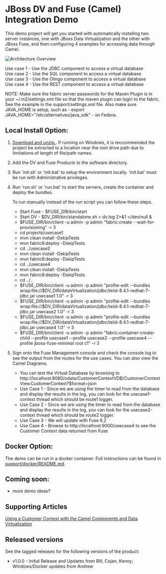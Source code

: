 JBoss DV and Fuse (Camel) Integration Demo
======================================
This demo project will get you started with automatically installing two server instances, one with JBoss Data Virtualization and the other with JBoss Fuse, and then configuring 4 examples for accessing data through Camel.
  
  ![Architecture Overview](https://github.com/jbossdemocentral/dv-fuse-integration-demo/blob/master/docs/demo-images/demoarchitectureoverview.png)
  
  Use case 1 - Use the JDBC component to access a virtual database  
  Use case 2 - Use the SQL component to access a virtual database  
  Use case 3 - Use the Olingo component to access a virtual database  
  Use case 4 - Use the REST component to access a virtual database  
  
  NOTE:  Make sure the fabric server passwords for the Maven Plugin is in your ~/.m2/settings.xml file so that the maven plugin can login to the fabric.  See the example in the support/settings.xml file.  Also make sure JAVA_HOME is setup, such as - export JAVA_HOME="/etc/alternatives/java_sdk" - on Fedora.  
  
Local Install Option:  
---------------------    

1. [Download and unzip.](https://github.com/DataVirtualizationByExample/dv-fuse-integration-demo/archive/master.zip).  If running on Windows, it is reccommended the project be extracted to a location near the root drive path due to limitations of length of file/path names.  
  
2. Add the DV and Fuse Products to the software directory.  
  
3. Run 'init.sh' or 'init.bat' to setup the environment locally. 'init.bat' must be run with Administrative privileges.  
  
4. Run 'run.sh' or 'run.bat' to start the servers, create the container and deploy the bundles.  
  
    To run manually instead of the run script you can follow these steps.  
    * Start Fuse - $FUSE_DIR/bin/start  
    * Start DV - $DV_DIR/bin/standalone.sh > dv.log 2>&1 </dev/null &   
    * $FUSE_DIR/bin/client -u admin -p admin "fabric:create --wait-for-provisioning" -r 3  
    * cd projects/usecase1  
    * mvn clean install -DskipTests   
    * mvn fabric8:deploy -DskipTests   
    * cd ../usecase2  
    * mvn clean install -DskipTests  
    * mvn fabric8:deploy -DskipTests   
    * cd ../usecase4  
    * mvn clean install -DskipTests   
    * mvn fabric8:deploy -DskipTests   
    * cd ../..  
    * $FUSE_DIR/bin/client -u admin -p admin "profile-edit --bundles wrap:file://$DV_DIR/dataVirtualization/jdbc/teiid-8.4.1-redhat-7-jdbc.jar usecase1 1.0" -r 3   
    * $FUSE_DIR/bin/client -u admin -p admin "profile-edit --bundles wrap:file://$DV_DIR/dataVirtualization/jdbc/teiid-8.4.1-redhat-7-jdbc.jar usecase2 1.0" -r 3   
    * $FUSE_DIR/bin/client -u admin -p admin "profile-edit --bundles wrap:file://$DV_DIR/dataVirtualization/jdbc/teiid-8.4.1-redhat-7-jdbc.jar usecase4 1.0" -r 3  
    * $FUSE_DIR/bin/client -u admin -p admin "fabric:container-create-child --profile usecase1 --profile usecase2 --profile usecase4 --profile jboss-fuse-minimal root c1" -r 3   
  
5. Sign onto the Fuse Management console and check the console log to see the output from the routes for the use cases.  You can also view the Camel Diagrams.  
  
    * You can test the Virtual Database by browsing to http://localhost:8080/odata/CustomerContextVDB/CustomerContextView.CustomerContext?$format=json  
    * Use Case 1 - Since we are using the timer to read from the database and display the results in the log, you can look for the usecase1-context thread which should be route1 logger.  
    * Use Case 2 - Since we are using the timer to read from the database and display the results in the log, you can look for the usecase2-context thread which should be route2 logger.  
    * Use Case 3 - We will update with Fuse 6.2  
    * Use Case 4 - Browse to http://localhost:9000/usecase4 to see the Customer Context data returned from Fuse  
  

Docker Option:  
------------  
  
The demo can be run in a docker container. Full instructions can be found in [support/docker/README.md](support/docker/README.md).  
  
Coming soon:  
------------  
   
   * more demo ideas?  


Supporting Articles  
-------------------  

  [Using a Customer Context with the Camel Components and Data Virtualization](http://www.ossmentor.com/2015/03/using-customer-context-with-fuse.html)

Released versions
-----------------

See the tagged releases for the following versions of the product:

- v1.0.0 - Initial Release and Updates from Bill, Cojan, Kenny; Windows/Docker updates from Andrew
